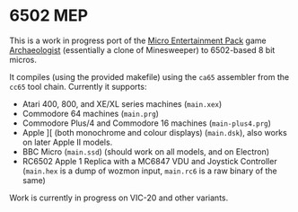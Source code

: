 # 6502 MEP

This is a work in progress port of the [Micro Entertainment Pack](https://itch.io/c/707330/micro-entertainment-pack) game [Archaeologist](https://itch.io/queue/c/707330/micro-entertainment-pack?game_id=555076) (essentially a clone of Minesweeper) to 6502-based 8 bit micros.


It compiles (using the provided makefile) using the `ca65` assembler from the `cc65` tool chain. Currently it supports:

- Atari 400, 800, and XE/XL series machines (`main.xex`)
- Commodore 64 machines (`main.prg`)
- Commodore Plus/4 and Commodore 16 machines (`main-plus4.prg`)
- Apple ][ (both monochrome and colour displays) (`main.dsk`), also works on later Apple II models.
- BBC Micro (`main.ssd`) (should work on all models, and on Electron)
- RC6502 Apple 1 Replica with a MC6847 VDU and Joystick Controller (`main.hex` is a dump of wozmon input, `main.rc6` is a raw binary of the same)

Work is currently in progress on VIC-20 and other variants.

